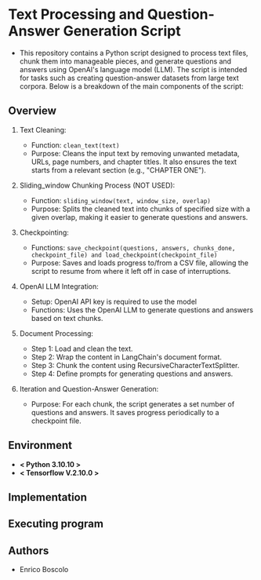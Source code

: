 # Text Processing and Question-Answer Generation Script

* This repository contains a Python script designed to process text files, chunk them into manageable pieces, and generate questions and answers using OpenAI's language model (LLM). The script is intended for tasks such as creating question-answer datasets from large text corpora. Below is a breakdown of the main components of the script:

## Overview
 1. Text Cleaning:

      -  Function: `clean_text(text)`
      -  Purpose: Cleans the input text by removing unwanted metadata, URLs, page numbers, and chapter titles. It also ensures the text starts from a relevant section (e.g., "CHAPTER ONE").

2. Sliding_window Chunking Process (NOT USED):

     -  Function:  `sliding_window(text, window_size, overlap) `
     -  Purpose: Splits the cleaned text into chunks of specified size with a given overlap, making it easier to generate questions and answers.

3. Checkpointing:

    - Functions:  `save_checkpoint(questions, answers, chunks_done, checkpoint_file) and load_checkpoint(checkpoint_file) `
    - Purpose: Saves and loads progress to/from a CSV file, allowing the script to resume from where it left off in case of interruptions.

4. OpenAI LLM Integration:

   - Setup:  OpenAI API key is required to use the model
   - Functions: Uses the OpenAI LLM to generate questions and answers based on text chunks.

5. Document Processing:

   - Step 1: Load and clean the text.
   - Step 2: Wrap the content in LangChain's document format.
   - Step 3: Chunk the content using RecursiveCharacterTextSplitter.
   - Step 4: Define prompts for generating questions and answers.

6. Iteration and Question-Answer Generation:

   - Purpose: For each chunk, the script generates a set number of questions and answers. It saves progress periodically to a checkpoint file.

## Environment
* **< Python 3.10.10 >**
* **< Tensorflow V.2.10.0 >**

## Implementation



## Executing program



## Authors

* Enrico Boscolo
